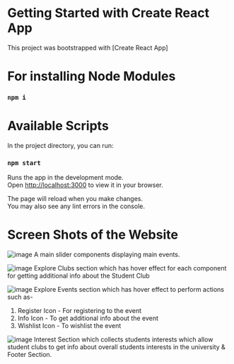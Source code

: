 # Getting Started with Create React App

This project was bootstrapped with [Create React App] 

# For installing Node Modules 

### `npm i`

# Available Scripts

In the project directory, you can run:

### `npm start`

Runs the app in the development mode.\
Open [http://localhost:3000](http://localhost:3000) to view it in your browser.

The page will reload when you make changes.\
You may also see any lint errors in the console.

# Screen Shots of the Website 

![image](https://github.com/DivyaKalyan24/CSDProject/assets/110040357/753aa2ba-5adb-4a3d-b16f-c328f0c863da)
A main slider components displaying main events.

![image](https://github.com/DivyaKalyan24/CSDProject/assets/110040357/e9d621e3-a729-4082-bef8-150ecead221d)
Explore Clubs section which has hover effect for each component for getting additional info about the Student Club

![image](https://github.com/DivyaKalyan24/CSDProject/assets/110040357/e5a487e4-1a17-41eb-9d7f-c726ea088d43)
Explore Events section which has hover effect to perform actions such as- 
1. Register Icon - For registering to the event
2. Info Icon - To get additional info about the event
3. Wishlist Icon - To wishlist the event

![image](https://github.com/DivyaKalyan24/CSDProject/assets/110040357/111d2378-cc71-48ad-a9f1-3ca0fe43ed76)
Interest Section which collects students interests which allow student clubs to get info about overall students interests in the university & Footer Section.   

